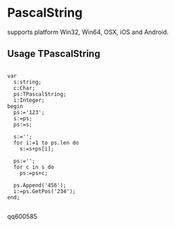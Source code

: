 # PascalString


supports platform Win32, Win64, OSX, iOS and Android.



## Usage TPascalString

```Delphi

var
  s:string;
  c:Char;
  ps:TPascalString;
  i:Integer;
begin
  ps:='123';
  s:=ps;
  ps:=s;

  s:='';
  for i:=1 to ps.len do
    s:=s+ps[i];

  ps:='';
  for c in s do
    ps:=ps+c;

  ps.Append('456');
  i:=ps.GetPos('234');
end;


```



qq600585
